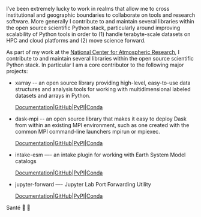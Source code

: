 I’ve been extremely lucky to work in realms that allow me to cross institutional and geographic boundaries to collaborate on tools and research software. More generally I contribute to and maintain several libraries within the open source scientific Python stack, particularly around improving scalability of Python tools in order to (1) handle terabyte-scale datasets on HPC and cloud platforms and (2) move science forward.

As part of my work at the [National Center for Atmospheric Research](https://ncar.ucar.edu/), I contribute to and maintain several libraries within the open source scientific Python stack. In particular I am a core contributor to the following major projects:

- xarray -- an open source library providing high-level, easy-to-use data structures and analysis tools for working with multidimensional labeled datasets and arrays in Python.

  [Documentation](http://xarray.pydata.org/)|[GitHub](https://github.com/pydata/xarray)|[PyPI](https://pypi.org/project/xarray)|[Conda](https://anaconda.org/conda-forge/xarray)

- dask-mpi -- an open source library that makes it easy to deploy Dask from within an existing MPI environment, such as one created with the common MPI command-line launchers mpirun or mpiexec.

  [Documentation](http://mpi.dask.org/en/latest/)|[GitHub](https://github.com/dask/dask-mpi)|[PyPI](https://pypi.org/project/dask-mpi)|[Conda](https://anaconda.org/conda-forge/dask-mpi)

- intake-esm —- an intake plugin for working with Earth System Model catalogs

  [Documentation](https://intake-esm.readthedocs.io/)|[GitHub](https://github.com/intake/intake-esm)|[PyPI](https://pypi.org/project/intake-esm)|[Conda](https://anaconda.org/conda-forge/intake-esm)

- jupyter-forward —- Jupyter Lab Port Forwarding Utility

  [Documentation](https://anaconda.org/conda-forge/jupyter-forward)|[GitHub](https://github.com/NCAR/jupyter-forward)|[PyPI](https://pypi.org/project/jupyter-forward)|[Conda](https://anaconda.org/conda-forge/jupyter-forward)



Santé 🥂 🍻
